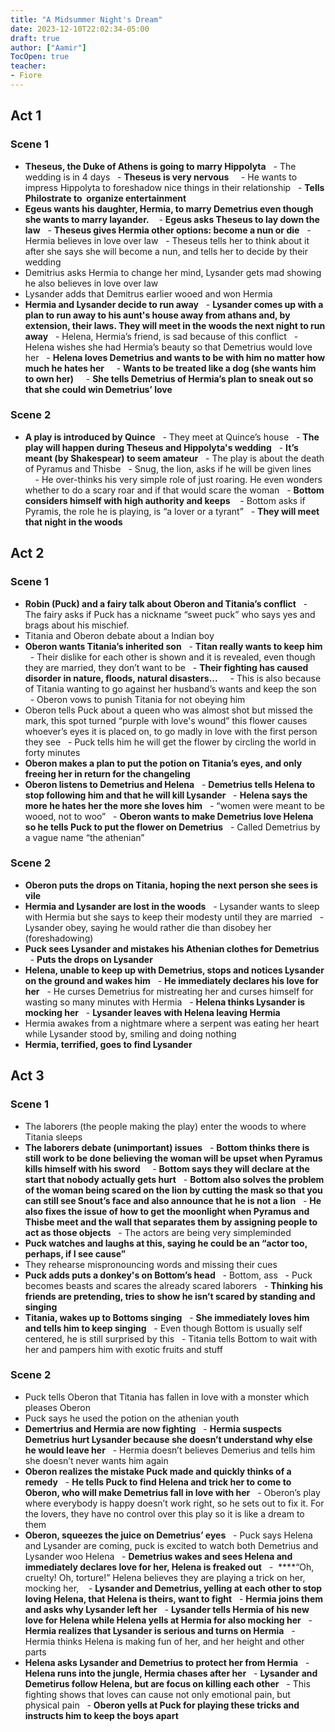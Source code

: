 ```yaml
---
title: "A Midsummer Night's Dream"
date: 2023-12-10T22:02:34-05:00
draft: true
author: ["Aamir"]
TocOpen: true
teacher:
- Fiore
---
```


## Act 1

### Scene 1

- **Theseus, the Duke of Athens is going to marry Hippolyta**
  - The wedding is in 4 days
  - **Theseus is very nervous**
    - He wants to impress Hippolyta to foreshadow nice things in their relationship
  - **Tells Philostrate to  organize entertainment**
- **Egeus wants his daughter, Hermia, to marry Demetrius even though she wants to marry layander.** 
  - **Egeus asks Theseus to lay down the law**
  - **Theseus gives Hermia other options: become a nun or die**
  - Hermia believes in love over law
  - Theseus tells her to think about it after she says she will become a nun, and tells her to decide by their wedding
- Demitrius asks Hermia to change her mind, Lysander gets mad showing he also believes in love over law
- Lysander adds that Demitrus earlier wooed and won Hermia
- **Hermia and Lysander decide to run away**
  - **Lysander comes up with a plan to run away to his aunt's house away from athans and, by extension, their laws. They will meet in the woods the next night to run away**
  - Helena, Hermia’s friend, is sad because of this conflict
  - Helena wishes she had Hermia’s beauty so that Demetrius would love her
  - **Helena loves Demetrius and wants to be with him no matter how much he hates her**
    - **Wants to be treated like a dog (she wants him to own her)**
    - **She tells Demetrius of Hermia’s plan to sneak out so that she could win Demetrius’ love**

### Scene 2

- **A play is introduced by Quince**
  - They meet at Quince’s house
  - **The play will happen during Theseus and Hippolyta's wedding**
  - **It’s meant (by Shakespear) to seem amateur**
  - The play is about the death of Pyramus and Thisbe
  - Snug, the lion, asks if he will be given lines
    - He over-thinks his very simple role of just roaring. He even wonders whether to do a scary roar and if that would scare the woman
  - **Bottom considers himself with high authority and keeps** 
  - Bottom asks if Pyramis, the role he is playing, is “a lover or a tyrant”
  - **They will meet that night in the woods**

## Act 2

### Scene 1

- **Robin (Puck) and a fairy talk about Oberon and Titania’s conflict**
  - The fairy asks if Puck has a nickname “sweet puck” who says yes and brags about his mischief.
- Titania and Oberon debate about a Indian boy
- **Oberon wants Titania’s inherited son**
  - **Titan really wants to keep him**
  - Their dislike for each other is shown and it is revealed, even though they are married, they don’t want to be
  - **Their fighting has caused disorder in nature, floods, natural disasters...**
    - This is also because of Titania wanting to go against her husband’s wants and keep the son
  - Oberon vows to punish Titania for not obeying him
- Oberon tells Puck about a queen who was almost shot but missed the mark, this spot turned “purple with love's wound” this flower causes whoever’s eyes it is placed on, to go madly in love with the first person they see
  - Puck tells him he will get the flower by circling the world in forty minutes
- **Oberon makes a plan to put the potion on Titania’s eyes, and only freeing her in return for the changeling**
- **Oberon listens to Demetrius and Helena**
  - **Demetrius tells Helena to stop following him and that he will kill Lysander**
  - **Helena says the more he hates her the more she loves him**
  - “women were meant to be wooed, not to woo”
  - **Oberon wants to make Demetrius love Helena so he tells Puck to put the flower on Demetrius**
  - Called Demetrius by a vague name “the athenian”

### Scene 2

- **Oberon puts the drops on Titania, hoping the next person she sees is vile**
- **Hermia and Lysander are lost in the woods**
  - Lysander wants to sleep with Hermia but she says to keep their modesty until they are married
  - Lysander obey, saying he would rather die than disobey her (foreshadowing)
- **Puck sees Lysander and mistakes his Athenian clothes for Demetrius**
  - **Puts the drops on Lysander**
- **Helena, unable to keep up with Demetrius, stops and notices Lysander on the ground and wakes him**
  - **He immediately declares his love for her**
  - He curses Demetrius for mistreating her and curses himself for wasting so many minutes with Hermia
  - **Helena thinks Lysander is mocking her**
  - **Lysander leaves with Helena leaving Hermia**
- Hermia awakes from a nightmare where a serpent was eating her heart while Lysander stood by, smiling and doing nothing
- **Hermia, terrified, goes to find Lysander**

## Act 3

### Scene 1

- The laborers (the people making the play) enter the woods to where Titania sleeps
- **The laborers debate (unimportant) issues**
  - **Bottom thinks there is still work to be done believing the woman will be upset when Pyramus kills himself with his sword**
    - **Bottom says they will declare at the start that nobody actually gets hurt**
  - **Bottom also solves the problem of the woman being scared on the lion by cutting the mask so that you can still see Snout’s face and also announce that he is not a lion**
  - **He also fixes the issue of how to get the moonlight when Pyramus and Thisbe meet and the wall that separates them by assigning people to act as those objects**
  - The actors are being very simpleminded
- **Puck watches and laughs at this, saying he could be an “actor too, perhaps, if I see cause”**
- They rehearse mispronouncing words and missing their cues
- **Puck adds puts a donkey's on Bottom’s head**
  - Bottom, ass
  - Puck becomes beasts and scares the already scared laborers
  - **Thinking his friends are pretending, tries to show he isn’t scared by standing and singing**
- **Titania, wakes up to Bottoms singing**
  - **She immediately loves him and tells him to keep singing**
  - Even though Bottom is usually self centered, he is still surprised by this
  - Titania tells Bottom to wait with her and pampers him with exotic fruits and stuff

### Scene 2

- Puck tells Oberon that Titania has fallen in love with a monster which pleases Oberon
- Puck says he used the potion on the athenian youth
- **Demertrius and Hermia are now fighting**
  - **Hermia suspects Demetrius hurt Lysander because she doesn’t understand why else he would leave her**
  - Hermia doesn’t believes Demerius and tells him she doesn’t never wants him again
- **Oberon realizes the mistake Puck made and quickly thinks of a remedy**
  - **He tells Puck to find Helena and trick her to come to Oberon, who will make Demetrius fall in love with her**
  - Oberon’s play where everybody is happy doesn’t work right, so he sets out to fix it. For the lovers, they have no control over this play so it is like a dream to them
- **Oberon, squeezes the juice on Demetrius’ eyes**
  - Puck says Helena and Lysander are coming, puck is excited to watch both Demetrius and Lysander woo Helena
  - **Demetrius wakes and sees Helena and immediately declares love for her, Helena is freaked out**
  -  ****“Oh, cruelty! Oh, torture!” Helena believes they are playing a trick on her, mocking her, 
  - **Lysander and Demetrius, yelling at each other to stop loving Helena, that Helena is theirs, want to fight**
  - **Hermia joins them and asks why Lysander left her**
  - **Lysander tells Hermia of his new love for Helena while Helena yells at Hermia for also mocking her**
  - **Hermia realizes that Lysander is serious and turns on Hermia**
  - Hermia thinks Helena is making fun of her, and her height and other parts
- **Helena asks Lysander and Demetrius to protect her from Hermia**
  - **Helena runs into the jungle, Hermia chases after her**
  - **Lysander and Demetirus follow Helena, but are focus on killing each other**
  - This fighting shows that loves can cause not only emotional pain, but physical pain
  - **Oberon yells at Puck for playing these tricks and instructs him to keep the boys apart**